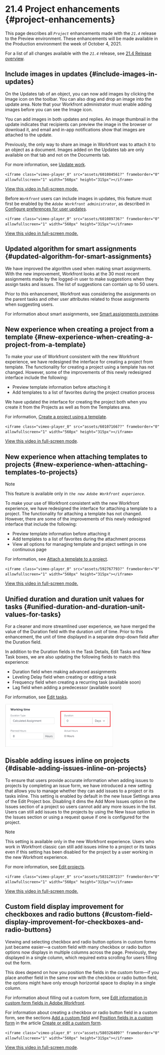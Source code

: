 


# 21.4 Project enhancements {#project-enhancements}

This page describes all *`Project`* enhancements made with the *`21.4`* release to the Preview environment. These enhancements will be made available in the Production environment the week of October 4, 2021. 


For a list of all changes available with the *`21.4`* release, see [21.4 Release overview](21.4-release-overview.md).


## Include images in updates {#include-images-in-updates}

On the Updates tab of an object, you can now add images by clicking the Image icon on the toolbar. You can also drag and drop an image into the update area. Note that your Workfront administrator must enable adding images before you can see the Image icon.


You can add images in both updates and replies. An image thumbnail in the update indicates that recipients can preview the image in the browser or download it, and email and in-app notifications show that images are attached to the update.


Previously, the only way to share an image in Workfront was to attach it to an object as a document. Images added on the Updates tab are only available on that tab and not on the Documents tab.


For more information, see [Update work](update-work.md).


`<iframe class="vimeo-player_0" src="assets/601084561?" frameborder="0" allowfullscreen="1" width="560px" height="315px"></iframe>` 


[View this video in full-screen mode.](https://vimeo.com/601084561/921f0410de) 


Before *`Workfront`* users can include images in updates, this feature must first be enabled by the *`Adobe Workfront administrator`*, as described in [Configure preferences for user updates](configure-preferences-user-updates.md).


`<iframe class="vimeo-player_0" src="assets/601089736?" frameborder="0" allowfullscreen="1" width="560px" height="315px"></iframe>` 


[View this video in full-screen mode.](https://vimeo.com/601089736/a96fc17e6d) 


## Updated algorithm for smart assignments {#updated-algorithm-for-smart-assignments}

We have improved the algorithm used when making smart assignments. With the new improvement, Workfront looks at the 30 most recent assignments made by the logged-in user to make suggestions when they assign tasks and issues. The list of suggestions can contain up to 50 users. 


Prior to this enhancement, Workfront was considering the assignments on the parent tasks and other user attributes related to those assignments when suggesting users.


For information about smart assignments, see [Smart assignments overview](smart-assignments.md).


## New experience when creating a project from a template {#new-experience-when-creating-a-project-from-a-template}

To make your use of Workfront consistent with the new Workfront experience, we have redesigned the interface for creating a project from template. The functionality for creating a project using a template has not changed. However, some of the improvements of this newly redesigned interface include the following:



*  Preview template information before attaching it
*  Add templates to a list of favorites during the project creation process


We have updated the interface for creating the project both when you create it from the Projects as well as from the Templates area.


For information, [Create a project using a template](create-project-from-template.md).


`<iframe class="vimeo-player_0" src="assets/601071667?" frameborder="0" allowfullscreen="1" width="560px" height="315px"></iframe>` 


[View this video in full-screen mode](https://vimeo.com/601071667/5bca354ad1).


## New experience when attaching templates to projects {#new-experience-when-attaching-templates-to-projects}



>[!NOTE]
>
>This feature is available only in *`the new Adobe Workfront experience`*.


To make your use of Workfront consistent with the new Workfront experience, we have redesigned the interface for attaching a template to a project. The functionality for attaching a template has not changed. However, there are some of the improvements of this newly redesigned interface that include the following:



*  Preview template information before attaching it
*  Add templates to a list of favorites during the attachment process
*  View all options for managing template and project settings in one continuous page


For information, see [Attach a template to a project](attach-template-to-project.md).


`<iframe class="vimeo-player_0" src="assets/592767793?" frameborder="0" allowfullscreen="1" width="560px" height="315px"></iframe>` 


[View this video in full-screen mode.](https://vimeo.com/592767793/3f536585d5) 


## Unified duration and duration unit values for tasks {#unified-duration-and-duration-unit-values-for-tasks}

For a cleaner and more streamlined user experience, we have merged the value of the Duration field with the duration unit of time. Prior to this enhancement, the unit of time displayed in a separate drop-down field after the Duration field.


In addition to the Duration fields in the Task Details, Edit Tasks and New Task boxes, we are also updating the following fields to match this experience:



*  Duration field when making advanced assignments
*  Leveling Delay field when creating or editing a task
*  Frequency field when creating a recurring task (available soon)
*  Lag field when adding a predecessor (available soon)


For information, see [Edit tasks](edit-tasks.md).


![](assets/duration-combined-field-350x139.png)




## Disable adding issues inline on projects {#disable-adding-issues-inline-on-projects}

To ensure that users provide accurate information when adding issues to projects by completing an issue form, we have introduced a new setting that allows you to manage whether they can add issues to a project or its tasks inline. This setting is enabled by default in the new Issue Settings area of the Edit Project box. Disabling it dims the Add More Issues option in the Issues section of a project so users cannot add any more issues in the list. Users can still add issues to the projects by using the New Issue option in the Issues section or using a request queue if one is configured for the project.


>[!NOTE]
>
>This setting is available only in the new Workfront experience. Users who work in Workfront classic can still add issues inline to a project or its tasks even if this setting has been disabled for the project by a user working in the new Workfront experience.


For more information, see [Edit projects](edit-projects.md).


`<iframe class="vimeo-player_0" src="assets/583120723?" frameborder="0" allowfullscreen="1" width="560px" height="315px"></iframe>` 


[View this video in full-screen mode.](https://vimeo.com/583120723/711fa5b4b4) 


## Custom field display improvement for checkboxes and radio buttons {#custom-field-display-improvement-for-checkboxes-and-radio-buttons}

Viewing and selecting checkbox and radio button options in custom forms just became easier—a custom field with many checkbox or radio button options now displays in multiple columns across the page. Previously, they displayed in a single column, which required extra scrolling for users filling out the form.


This does depend on how you position the fields in the custom form—if you place another field in the same row with the checkbox or radio button field, the options might have only enough horizontal space to display in a single column.


For information about filling out a custom form, see [Edit information in custom form fields in Adobe Workfront](edit-custom-forms.md).


For information about creating a checkbox or radio button field in a custom form, see the sections [Add a custom field](create-or-edit-a-custom-form.md#create) and [Position fields in a custom form](create-or-edit-a-custom-form.md#configur) in the article [Create or edit a custom form](create-or-edit-a-custom-form.md).


`<iframe class="vimeo-player_0" src="assets/580326409?" frameborder="0" allowfullscreen="1" width="560px" height="315px"></iframe>` 


[View this video in full-screen mode](https://vimeo.com/580326409/faccb1e558).
